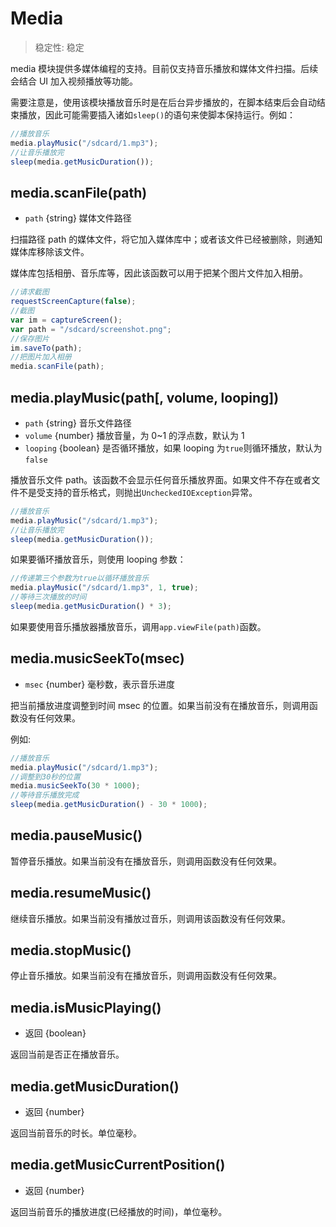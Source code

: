 # Media

> 稳定性: 稳定

media 模块提供多媒体编程的支持。目前仅支持音乐播放和媒体文件扫描。后续会结合 UI 加入视频播放等功能。

需要注意是，使用该模块播放音乐时是在后台异步播放的，在脚本结束后会自动结束播放，因此可能需要插入诸如`sleep()`的语句来使脚本保持运行。例如：

```js
//播放音乐
media.playMusic("/sdcard/1.mp3");
//让音乐播放完
sleep(media.getMusicDuration());
```

## media.scanFile(path)

- `path` {string} 媒体文件路径

扫描路径 path 的媒体文件，将它加入媒体库中；或者该文件已经被删除，则通知媒体库移除该文件。

媒体库包括相册、音乐库等，因此该函数可以用于把某个图片文件加入相册。

```js
//请求截图
requestScreenCapture(false);
//截图
var im = captureScreen();
var path = "/sdcard/screenshot.png";
//保存图片
im.saveTo(path);
//把图片加入相册
media.scanFile(path);
```

## media.playMusic(path[, volume, looping])

- `path` {string} 音乐文件路径
- `volume` {number} 播放音量，为 0~1 的浮点数，默认为 1
- `looping` {boolean} 是否循环播放，如果 looping 为`true`则循环播放，默认为`false`

播放音乐文件 path。该函数不会显示任何音乐播放界面。如果文件不存在或者文件不是受支持的音乐格式，则抛出`UncheckedIOException`异常。

```js
//播放音乐
media.playMusic("/sdcard/1.mp3");
//让音乐播放完
sleep(media.getMusicDuration());
```

如果要循环播放音乐，则使用 looping 参数：

```js
//传递第三个参数为true以循环播放音乐
media.playMusic("/sdcard/1.mp3", 1, true);
//等待三次播放的时间
sleep(media.getMusicDuration() * 3);
```

如果要使用音乐播放器播放音乐，调用`app.viewFile(path)`函数。

## media.musicSeekTo(msec)

- `msec` {number} 毫秒数，表示音乐进度

把当前播放进度调整到时间 msec 的位置。如果当前没有在播放音乐，则调用函数没有任何效果。

例如:

```js
//播放音乐
media.playMusic("/sdcard/1.mp3");
//调整到30秒的位置
media.musicSeekTo(30 * 1000);
//等待音乐播放完成
sleep(media.getMusicDuration() - 30 * 1000);
```

## media.pauseMusic()

暂停音乐播放。如果当前没有在播放音乐，则调用函数没有任何效果。

## media.resumeMusic()

继续音乐播放。如果当前没有播放过音乐，则调用该函数没有任何效果。

## media.stopMusic()

停止音乐播放。如果当前没有在播放音乐，则调用函数没有任何效果。

## media.isMusicPlaying()

- 返回 {boolean}

返回当前是否正在播放音乐。

## media.getMusicDuration()

- 返回 {number}

返回当前音乐的时长。单位毫秒。

## media.getMusicCurrentPosition()

- 返回 {number}

返回当前音乐的播放进度(已经播放的时间)，单位毫秒。
